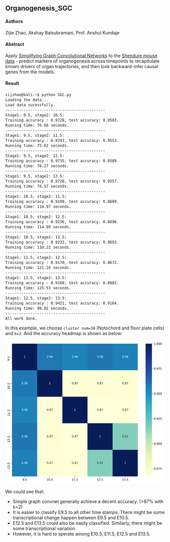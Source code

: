 ## Organogenesis_SGC

#### Authors
Zijie Zhao, Akshay Balsubramani, Prof. Anshul Kundaje

#### Abstract
Apply [Simplifying Graph Convolutional Networks](https://arxiv.org/abs/1902.07153) to the [Shendure mouse data](https://www.ncbi.nlm.nih.gov/pubmed/30787437) - predict markers of organogenesis across timepoints to recapitulate known drivers of organ trajectories, and then look backward-infer causal genes from the models.

#### Result
```
zijzhao@kali:~$ python SGC.py
Loading the data...
Load data sucessfully.
--------------------------------------------
Stage1: 9.5, stage2: 10.5:
Training accuracy : 0.9728, test accuracy: 0.9583.
Running time: 76.68 seconds.
--------------------------------------------
Stage1: 9.5, stage2: 11.5:
Training accuracy : 0.9743, test accuracy: 0.9553.
Running time: 75.62 seconds.
--------------------------------------------
Stage1: 9.5, stage2: 12.5:
Training accuracy : 0.9735, test accuracy: 0.9589.
Running time: 76.27 seconds.
--------------------------------------------
Stage1: 9.5, stage2: 13.5:
Training accuracy : 0.9728, test accuracy: 0.9557.
Running time: 76.57 seconds.
--------------------------------------------
Stage1: 10.5, stage2: 11.5:
Training accuracy : 0.9199, test accuracy: 0.8689.
Running time: 114.97 seconds.
--------------------------------------------
Stage1: 10.5, stage2: 12.5:
Training accuracy : 0.9236, test accuracy: 0.8696.
Running time: 114.99 seconds.
--------------------------------------------
Stage1: 10.5, stage2: 13.5:
Training accuracy : 0.9232, test accuracy: 0.8693.
Running time: 110.22 seconds.
--------------------------------------------
Stage1: 11.5, stage2: 12.5:
Training accuracy : 0.9170, test accuracy: 0.8672.
Running time: 121.16 seconds.
--------------------------------------------
Stage1: 11.5, stage2: 13.5:
Training accuracy : 0.9188, test accuracy: 0.8682.
Running time: 125.53 seconds.
--------------------------------------------
Stage1: 12.5, stage2: 13.5:
Training accuracy : 0.9421, test accuracy: 0.9164.
Running time: 98.82 seconds.
--------------------------------------------
All work done.
```

In this example, we choose `cluster num=30` (Notochord and floor plate cells) and `k=2`. And the accuracy headmap is shown as below:  

<img src="/figure/heatmap.png"  width="500" height="450">

We could see that: 
* Simple graph convnet generally achieve a decent accuracy. (>87% with k=2)
* It is easier to classify E9.5 to all other time stamps. There might be some transcriptional change happen between E9.5 and E10.5.
* E12.5 and E13.5 could also be easily classified. Similarly, there might be some transcriptional variation.
* However, it is hard to sperate among E10.5, E11.5, E12.5 and E13.5.
